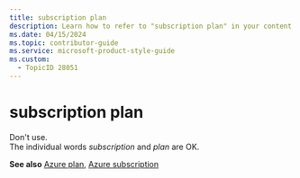 ```yaml
---
title: subscription plan
description: Learn how to refer to "subscription plan" in your content.
ms.date: 04/15/2024
ms.topic: contributor-guide
ms.service: microsoft-product-style-guide
ms.custom:
  - TopicID 28051
---
```



# subscription plan

Don't use.   
The individual words *subscription* and *plan* are OK.  

**See also** [Azure plan](~/a_z_names_terms/a/azure-plan.md), [Azure subscription](~/a_z_names_terms/a/azure-subscription.md)  

